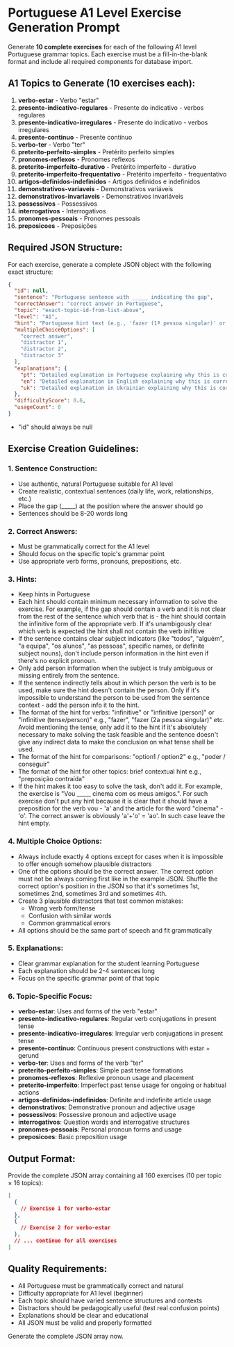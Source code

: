 # Portuguese A1 Level Exercise Generation Prompt

Generate **10 complete exercises** for each of the following A1 level Portuguese grammar topics. Each exercise must be a fill-in-the-blank format and include all required components for database import.

## A1 Topics to Generate (10 exercises each):

1. **verbo-estar** - Verbo "estar"
2. **presente-indicativo-regulares** - Presente do indicativo - verbos regulares
3. **presente-indicativo-irregulares** - Presente do indicativo - verbos irregulares
4. **presente-continuo** - Presente contínuo
5. **verbo-ter** - Verbo "ter"
6. **preterito-perfeito-simples** - Pretérito perfeito simples
7. **pronomes-reflexos** - Pronomes reflexos
8. **preterito-imperfeito-durativo** - Pretérito imperfeito - durativo
9. **preterito-imperfeito-frequentativo** - Pretérito imperfeito - frequentativo
10. **artigos-definidos-indefinidos** - Artigos definidos e indefinidos
11. **demonstrativos-variaveis** - Demonstrativos variáveis
12. **demonstrativos-invariaveis** - Demonstrativos invariáveis
13. **possessivos** - Possessivos
14. **interrogativos** - Interrogativos
15. **pronomes-pessoais** - Pronomes pessoais
16. **preposicoes** - Preposições

## Required JSON Structure:

For each exercise, generate a complete JSON object with the following exact structure:

```json
{
  "id": null,
  "sentence": "Portuguese sentence with _____ indicating the gap",
  "correctAnswer": "correct answer in Portuguese",
  "topic": "exact-topic-id-from-list-above",
  "level": "A1",
  "hint": "Portuguese hint text (e.g., 'fazer (1ª pessoa singular)' or 'poder / conseguir')",
  "multipleChoiceOptions": [
    "correct answer",
    "distractor 1", 
    "distractor 2",
    "distractor 3"
  ],
  "explanations": {
    "pt": "Detailed explanation in Portuguese explaining why this is correct and quoting the relevant grammar rule",
    "en": "Detailed explanation in English explaining why this is correct and quoting the relevant grammar rule",
    "uk": "Detailed explanation in Ukrainian explaining why this is correct and quoting the relevant grammar rule"
  },
  "difficultyScore": 0.6,
  "usageCount": 0
}
```
- "id" should always be null

## Exercise Creation Guidelines:

### 1. Sentence Construction:
- Use authentic, natural Portuguese suitable for A1 level
- Create realistic, contextual sentences (daily life, work, relationships, etc.)
- Place the gap (\_\_\_\_\_) at the position where the answer should go
- Sentences should be 8-20 words long

### 2. Correct Answers:
- Must be grammatically correct for the A1 level
- Should focus on the specific topic's grammar point
- Use appropriate verb forms, pronouns, prepositions, etc.

### 3. Hints:
- Keep hints in Portuguese
- Each hint should contain minimum necessary information to solve the exercise. For example, if the gap should contain a verb and it is not clear from the rest of the sentence which verb that is - the hint should contain the infinitive form of the appropriate verb. If it's unambigously clear which verb is expected the hint shall not contain the verb inifitive
- If the sentence contains clear subject indicators (like "todos", "alguém", "a equipa", "os alunos", "as pessoas", specific names, or definite subject nouns), don't include person information in the hint even if there's no explicit pronoun.
- Only add person information when the subject is truly ambiguous or missing entirely from the sentence.
- If the sentence indirectly tells about in which person the verb is to be used, make sure the hint doesn't contain the person. Only if it's impossible to understand the person to be used from the sentence context - add the person info it to the hint.
- The format of the hint for verbs: "infinitive" or "infinitive (person)" or "infinitive (tense/person)" e.g., "fazer", "fazer (2a pessoa singular)" etc. Avoid mentioning the tense, only add it to the hint if it's absolutely necessary to make solving the task feasible and the sentence doesn't give any indirect data to make the conclusion on what tense shall be used.
- The format of the hint for comparisons: "option1 / option2" e.g., "poder / conseguir"  
- The format of the hint for other topics: brief contextual hint e.g., "preposição contraída"
- If the hint makes it too easy to solve the task, don't add it. For example, the exercise is "Vou _____ cinema com os meus amigos.". For such exercise don't put any hint because it is clear that it should have a preposition for the verb vou - 'a' and the article for the word "cinema" - 'o'. The correct answer is obviously 'a'+'o' = 'ao'. In such case leave the hint empty.

### 4. Multiple Choice Options:
- Always include exactly 4 options except for cases when it is impossible to offer enough somehow plausible distractors
- One of the options should be the correct answer. The correct option must not be always coming first like in the example JSON. Shuffle the correct option's position in the JSON so that it's sometimes 1st, sometimes 2nd, sometimes 3rd and sometimes 4th.
- Create 3 plausible distractors that test common mistakes:
  - Wrong verb form/tense
  - Confusion with similar words
  - Common grammatical errors
- All options should be the same part of speech and fit grammatically

### 5. Explanations:
- Clear grammar explanation for the student learning Portuguese  
- Each explanation should be 2-4 sentences long
- Focus on the specific grammar point of that topic

### 6. Topic-Specific Focus:
- **verbo-estar**: Uses and forms of the verb "estar"
- **presente-indicativo-regulares**: Regular verb conjugations in present tense
- **presente-indicativo-irregulares**: Irregular verb conjugations in present tense
- **presente-continuo**: Continuous present constructions with estar + gerund
- **verbo-ter**: Uses and forms of the verb "ter"
- **preterito-perfeito-simples**: Simple past tense formations
- **pronomes-reflexos**: Reflexive pronoun usage and placement
- **preterito-imperfeito**: Imperfect past tense usage for ongoing or habitual actions
- **artigos-definidos-indefinidos**: Definite and indefinite article usage
- **demonstrativos**: Demonstrative pronoun and adjective usage
- **possessivos**: Possessive pronoun and adjective usage
- **interrogativos**: Question words and interrogative structures
- **pronomes-pessoais**: Personal pronoun forms and usage
- **preposicoes**: Basic preposition usage

## Output Format:

Provide the complete JSON array containing all 160 exercises (10 per topic × 16 topics):

```json
[
  {
    // Exercise 1 for verbo-estar
  },
  {
    // Exercise 2 for verbo-estar  
  },
  // ... continue for all exercises
]
```

## Quality Requirements:
- All Portuguese must be grammatically correct and natural
- Difficulty appropriate for A1 level (beginner)
- Each topic should have varied sentence structures and contexts
- Distractors should be pedagogically useful (test real confusion points)
- Explanations should be clear and educational
- All JSON must be valid and properly formatted

Generate the complete JSON array now.